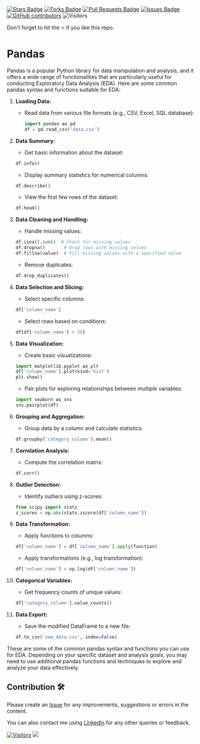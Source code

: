 
<a href="https://github.com/drshahizan/Python_EDA/stargazers"><img src="https://img.shields.io/github/stars/drshahizan/Python_EDA" alt="Stars Badge"/></a>
<a href="https://github.com/drshahizan/Python_EDA/network/members"><img src="https://img.shields.io/github/forks/drshahizan/Python_EDA" alt="Forks Badge"/></a>
<a href="https://github.com/drshahizan/Python_EDA/pulls"><img src="https://img.shields.io/github/issues-pr/drshahizan/Python_EDA" alt="Pull Requests Badge"/></a>
<a href="https://github.com/drshahizan/Python_EDA/issues"><img src="https://img.shields.io/github/issues/drshahizan/Python_EDA" alt="Issues Badge"/></a>
<a href="https://github.com/drshahizan/Python_EDA/graphs/contributors"><img alt="GitHub contributors" src="https://img.shields.io/github/contributors/drshahizan/Python_EDA?color=2b9348"></a>
![Visitors](https://api.visitorbadge.io/api/visitors?path=https%3A%2F%2Fgithub.com%2Fdrshahizan%2FPython_EDA&labelColor=%23d9e3f0&countColor=%23697689&style=flat)

Don't forget to hit the :star: if you like this repo.

# Pandas

Pandas is a popular Python library for data manipulation and analysis, and it offers a wide range of functionalities that are particularly useful for conducting Exploratory Data Analysis (EDA). Here are some common pandas syntax and functions suitable for EDA:

1. **Loading Data:**
   - Read data from various file formats (e.g., CSV, Excel, SQL database):

      ```python
      import pandas as pd
      df = pd.read_csv('data.csv')
      ```

2. **Data Summary:**
   - Get basic information about the dataset:

   ```python
   df.info()
   ```

   - Display summary statistics for numerical columns:

   ```python
   df.describe()
   ```

   - View the first few rows of the dataset:

   ```python
   df.head()
   ```

3. **Data Cleaning and Handling:**
   - Handle missing values:

   ```python
   df.isna().sum()  # Check for missing values
   df.dropna()       # Drop rows with missing values
   df.fillna(value)  # Fill missing values with a specified value
   ```

   - Remove duplicates:

   ```python
   df.drop_duplicates()
   ```

4. **Data Selection and Slicing:**
   - Select specific columns:

   ```python
   df['column_name']
   ```

   - Select rows based on conditions:

   ```python
   df[df['column_name'] > 50]
   ```

5. **Data Visualization:**
   - Create basic visualizations:

   ```python
   import matplotlib.pyplot as plt
   df['column_name'].plot(kind='hist')
   plt.show()
   ```

   - Pair plots for exploring relationships between multiple variables:

   ```python
   import seaborn as sns
   sns.pairplot(df)
   ```

6. **Grouping and Aggregation:**
   - Group data by a column and calculate statistics:

   ```python
   df.groupby('category_column').mean()
   ```

7. **Correlation Analysis:**
   - Compute the correlation matrix:

   ```python
   df.corr()
   ```

8. **Outlier Detection:**
   - Identify outliers using z-scores:

   ```python
   from scipy import stats
   z_scores = np.abs(stats.zscore(df['column_name'])
   ```

9. **Data Transformation:**
   - Apply functions to columns:

   ```python
   df['column_name'] = df['column_name'].apply(function)
   ```

   - Apply transformations (e.g., log transformation):

   ```python
   df['column_name'] = np.log(df['column_name'])
   ```

10. **Categorical Variables:**
    - Get frequency counts of unique values:

    ```python
    df['category_column'].value_counts()
    ```

11. **Data Export:**
    - Save the modified DataFrame to a new file:

    ```python
    df.to_csv('new_data.csv', index=False)
    ```

These are some of the common pandas syntax and functions you can use for EDA. Depending on your specific dataset and analysis goals, you may need to use additional pandas functions and techniques to explore and analyze your data effectively.

## Contribution 🛠️
Please create an [Issue](https://github.com/drshahizan/Python_EDA/issues) for any improvements, suggestions or errors in the content.

You can also contact me using [Linkedin](https://www.linkedin.com/in/drshahizan/) for any other queries or feedback.

[![Visitors](https://api.visitorbadge.io/api/visitors?path=https%3A%2F%2Fgithub.com%2Fdrshahizan&labelColor=%23697689&countColor=%23555555&style=plastic)](https://visitorbadge.io/status?path=https%3A%2F%2Fgithub.com%2Fdrshahizan)
![](https://hit.yhype.me/github/profile?user_id=81284918)


